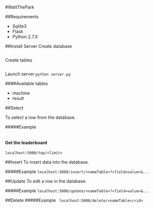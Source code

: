 #WattThePark

##Requirements
* Sqlite3
* Flask
* Python 2.7.X

##Install Server
Create database
```sqlite3 nameDataBase
```

Create tables
```.read createTable_v_sqlite.sql
```

Launch server
```python server.py```

####Available tables
* machine
* result

##Select

To select a row from the database.

#####Example
```localhost:5000/select/<nameTable>?<field=value>&...
```

#### Get the leaderboard
``` localhost:5000/top/<limit> ```

##Insert
To insert data into the database.

#####Example
```localhost:5000/insert/<nameTable>?<field=value>&... ```

##Update
To edit a row in the database.

#####Example
```localhost:5000/update/<nameTable>?<field=value>&...```

##Delete
#####Example
``` localhost:5000/delete/<nameTable>/<id>```

